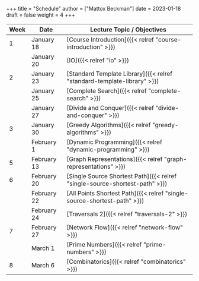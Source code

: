 +++
title = "Schedule"
author = ["Mattox Beckman"]
date = 2023-01-18
draft = false
weight = 4
+++

| Week | Date        | Lecture Topic / Objectives                                                  |
|------|-------------|-----------------------------------------------------------------------------|
| 1    | January 18  | [Course Introduction]({{< relref "course-introduction" >}})                 |
|      | January 20  | [IO]({{< relref "io" >}})                                                   |
| 2    | January 23  | [Standard Template Library]({{< relref "standard-template-library" >}})     |
|      | January 25  | [Complete Search]({{< relref "complete-search" >}})                         |
|      | January 27  | [Divide and Conquer]({{< relref "divide-and-conquer" >}})                   |
| 3    | January 30  | [Greedy Algorithms]({{< relref "greedy-algorithms" >}})                     |
|      | February 1  | [Dynamic Programming]({{< relref "dynamic-programming" >}})                 |
| 5    | February 13 | [Graph Representations]({{< relref "graph-representations" >}})             |
| 6    | February 20 | [Single Source Shortest Path]({{< relref "single-source-shortest-path" >}}) |
|      | February 22 | [All Points Shortest Path]({{< relref "single-source-shortest-path" >}})    |
|      | February 24 | [Traversals 2]({{< relref "traversals-2" >}})                               |
| 7    | February 27 | [Network Flow]({{< relref "network-flow" >}})                               |
|      | March 1     | [Prime Numbers]({{< relref "prime-numbers" >}})                             |
| 8    | March 6     | [Combinatorics]({{< relref "combinatorics" >}})                             |
